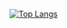 [![Top Langs](https://github-readme-stats.vercel.app/api/top-langs/?username=dckokis&theme=radical)](https://github.com/anuraghazra/github-readme-stats)

